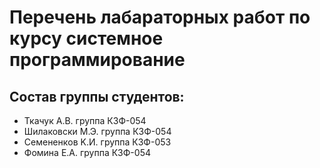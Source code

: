 <h1>Перечень лабараторных работ по курсу системное программирование </h1>

<h2>Состав группы студентов:</h2>
<ul>
	<li>Ткачук А.В. группа КЗФ-054</li>
	<li>Шилаковски М.Э. группа КЗФ-054</li>
	<li>Ceменeнкoв K.И. группа КЗФ-053</li>
	<li>Фомина Е.А. группа КЗФ-054</li>
</ul>
